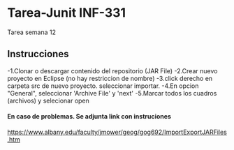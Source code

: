 # Tarea-Junit INF-331
Tarea semana 12

## Instrucciones

-1.Clonar o descargar contenido del repositorio (JAR File)
-2.Crear nuevo proyecto en Eclipse (no hay restriccion de nombre)
-3.click derecho en carpeta src de nuevo proyecto. seleccionar importar.
-4.En opcion "General", seleccionar 'Archive File' y 'next'
-5.Marcar todos los cuadros (archivos) y selecionar open 

#### En caso de problemas. Se adjunta link con instruciones
https://www.albany.edu/faculty/jmower/geog/gog692/ImportExportJARFiles.htm
